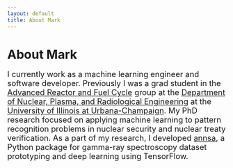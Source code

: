 ```yaml
---
layout: default
title: About Mark
---
```


<div class="post">
	<h1 class="pageTitle">About Mark</h1>
    <font size="4">
	<p>I currently work as a machine learning engineer and software developer. Previously I was a grad student in the <a href="http://arfc.github.io">Advanced Reactor and Fuel Cycle</a> group at the <a href="https://npre.illinois.edu/">Department of Nuclear, Plasma, and Radiological Engineering</a> at the <a href="https://illinois.edu/">University of Illinois at Urbana-Champaign</a>. My PhD research focused on applying machine learning to pattern recognition problems in nuclear security and nuclear treaty verification. As a part of my research, I developed <a href="https://github.com/kamuda1/annsa">annsa</a>, a Python package for gamma-ray spectroscopy dataset prototyping and deep learning using TensorFlow. 
    </font>
      
</div>

